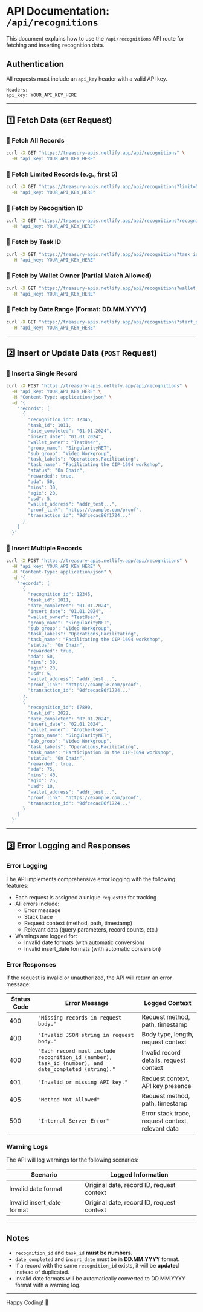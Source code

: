 # API Documentation: `/api/recognitions`

This document explains how to use the `/api/recognitions` API route for fetching and inserting recognition data.

## Authentication
All requests must include an `api_key` header with a valid API key.

```text
Headers:
api_key: YOUR_API_KEY_HERE
```

---

## 1️⃣ Fetch Data (`GET` Request)

### 🔹 Fetch All Records
```bash
curl -X GET "https://treasury-apis.netlify.app/api/recognitions" \
  -H "api_key: YOUR_API_KEY_HERE"
```

### 🔹 Fetch Limited Records (e.g., first 5)
```bash
curl -X GET "https://treasury-apis.netlify.app/api/recognitions?limit=5" \
  -H "api_key: YOUR_API_KEY_HERE"
```

### 🔹 Fetch by Recognition ID
```bash
curl -X GET "https://treasury-apis.netlify.app/api/recognitions?recognition_id=12345" \
  -H "api_key: YOUR_API_KEY_HERE"
```

### 🔹 Fetch by Task ID
```bash
curl -X GET "https://treasury-apis.netlify.app/api/recognitions?task_id=1011" \
  -H "api_key: YOUR_API_KEY_HERE"
```

### 🔹 Fetch by Wallet Owner (Partial Match Allowed)
```bash
curl -X GET "https://treasury-apis.netlify.app/api/recognitions?wallet_owner=TestUser" \
  -H "api_key: YOUR_API_KEY_HERE"
```

### 🔹 Fetch by Date Range (Format: DD.MM.YYYY)
```bash
curl -X GET "https://treasury-apis.netlify.app/api/recognitions?start_date=01.01.2024&end_date=01.02.2024" \
  -H "api_key: YOUR_API_KEY_HERE"
```

---

## 2️⃣ Insert or Update Data (`POST` Request)

### 🔹 Insert a Single Record
```bash
curl -X POST "https://treasury-apis.netlify.app/api/recognitions" \
  -H "api_key: YOUR_API_KEY_HERE" \
  -H "Content-Type: application/json" \
  -d '{
    "records": [
      {
        "recognition_id": 12345,
        "task_id": 1011,
        "date_completed": "01.01.2024",
        "insert_date": "01.01.2024",
        "wallet_owner": "TestUser",
        "group_name": "SingularityNET",
        "sub_group": "Video Workgroup",
        "task_labels": "Operations,Facilitating",
        "task_name": "Facilitating the CIP-1694 workshop",
        "status": "On Chain",
        "rewarded": true,
        "ada": 50,
        "mins": 30,
        "agix": 20,
        "usd": 5,
        "wallet_address": "addr_test...",
        "proof_link": "https://example.com/proof",
        "transaction_id": "9dfcecac86f1724..."
      }
    ]
  }'
```

### 🔹 Insert Multiple Records
```bash
curl -X POST "https://treasury-apis.netlify.app/api/recognitions" \
  -H "api_key: YOUR_API_KEY_HERE" \
  -H "Content-Type: application/json" \
  -d '{
    "records": [
      {
        "recognition_id": 12345,
        "task_id": 1011,
        "date_completed": "01.01.2024",
        "insert_date": "01.01.2024",
        "wallet_owner": "TestUser",
        "group_name": "SingularityNET",
        "sub_group": "Video Workgroup",
        "task_labels": "Operations,Facilitating",
        "task_name": "Facilitating the CIP-1694 workshop",
        "status": "On Chain",
        "rewarded": true,
        "ada": 50,
        "mins": 30,
        "agix": 20,
        "usd": 5,
        "wallet_address": "addr_test...",
        "proof_link": "https://example.com/proof",
        "transaction_id": "9dfcecac86f1724..."
      },
      {
        "recognition_id": 67890,
        "task_id": 2022,
        "date_completed": "02.01.2024",
        "insert_date": "02.01.2024",
        "wallet_owner": "AnotherUser",
        "group_name": "SingularityNET",
        "sub_group": "Video Workgroup",
        "task_labels": "Operations,Facilitating",
        "task_name": "Participation in the CIP-1694 workshop",
        "status": "On Chain",
        "rewarded": true,
        "ada": 75,
        "mins": 40,
        "agix": 25,
        "usd": 10,
        "wallet_address": "addr_test...",
        "proof_link": "https://example.com/proof",
        "transaction_id": "9dfcecac86f1724..."
      }
    ]
  }'
```

---

## 3️⃣ Error Logging and Responses

### Error Logging
The API implements comprehensive error logging with the following features:

- Each request is assigned a unique `requestId` for tracking
- All errors include:
  - Error message
  - Stack trace
  - Request context (method, path, timestamp)
  - Relevant data (query parameters, record counts, etc.)
- Warnings are logged for:
  - Invalid date formats (with automatic conversion)
  - Invalid insert_date formats (with automatic conversion)

### Error Responses
If the request is invalid or unauthorized, the API will return an error message:

| Status Code | Error Message | Logged Context |
|-------------|--------------|----------------|
| 400 | `"Missing records in request body."` | Request method, path, timestamp |
| 400 | `"Invalid JSON string in request body."` | Body type, length, request context |
| 400 | `"Each record must include recognition_id (number), task_id (number), and date_completed (string)."` | Invalid record details, request context |
| 401 | `"Invalid or missing API key."` | Request context, API key presence |
| 405 | `"Method Not Allowed"` | Request method, path, timestamp |
| 500 | `"Internal Server Error"` | Error stack trace, request context, relevant data |

### Warning Logs
The API will log warnings for the following scenarios:

| Scenario | Logged Information |
|----------|-------------------|
| Invalid date format | Original date, record ID, request context |
| Invalid insert_date format | Original date, record ID, request context |

---

## Notes
- `recognition_id` and `task_id` **must be numbers**.
- `date_completed` and `insert_date` must be in **DD.MM.YYYY** format.
- If a record with the same `recognition_id` exists, it will be **updated** instead of duplicated.
- Invalid date formats will be automatically converted to DD.MM.YYYY format with a warning log.

---
Happy Coding! 🚀
